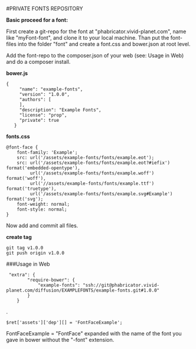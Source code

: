 #PRIVATE FONTS REPOSITORY

**Basic proceed for a font:**

First create a git-repo for the font at "phabricator.vivid-planet.com", name like "myFont-font", and clone it to your local machine. Than put the font-files into the folder "font" and create a font.css and bower.json at root level.

Add the font-repo to the composer.json of your web (see: Usage in Web) and do a composer install.

**bower.js**


   
    {
         "name": "example-fonts",
         "version": "1.0.0",
         "authors": [
         ],
         "description": "Example Fonts",
         "license": "prop",
         "private": true
       }
           
           
**fonts.css**



    @font-face {
        font-family: 'Example';
        src: url('/assets/example-fonts/fonts/example.eot');
        src: url('/assets/example-fonts/fonts/example.eot?#iefix') format('embedded-opentype'),
             url('/assets/example-fonts/fonts/example.woff') format('woff'),
             url('//assets/example-fonts/fonts/example.ttf') format('truetype'),
             url('/assets/example-fonts/fonts/example.svg#Example') format('svg');
        font-weight: normal;
        font-style: normal;
    }
    
     
Now add and commit all files.

**create tag**

    git tag v1.0.0
    git push origin v1.0.0
    
    
    
###Usage in Web

     "extra": {
            "require-bower": {
                "example-fonts": "ssh://git@phabricator.vivid-planet.com/diffusion/EXAMPLEFONTS/example-fonts.git#1.0.0"
            }
        }
        

.



    $ret['assets']['dep'][] = 'FontFaceExample';
    
    
FontFaceExample = "FontFace" expanded with the name of the font you gave in bower without the "-font" extension.
    
    


    
    

